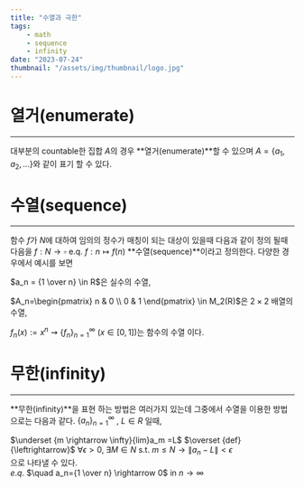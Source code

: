 ```yaml
---
title: "수열과 극한"
tags:
    - math
    - sequence
    - infinity
date: "2023-07-24"
thumbnail: "/assets/img/thumbnail/logo.jpg"
---
```


# **열거(enumerate)**
---
대부분의 countable한 집합 $A$의 경우 **열거(enumerate)**할 수 있으며 $A={\{a_1,a_2,...}\}$와 같이 표기 할 수 있다.  

# **수열(sequence)**
---
함수 $f$가 $N$에 대하여 임의의 정수가 매칭이 되는 대상이 있을때 다음과 같이 정의 될때 다음을 $f : N \rightarrow \square$  e.q. $f : n \mapsto f(n)$ **수열(sequence)**이라고 정의한다. 다양한 경우에서 예시를 보면

 $a_n = {1 \over n} \in R$은 실수의 수열,

$A_n=\begin{pmatrix}
  n & 0 \\
  0 & 1 
\end{pmatrix} \in M_2(R)$은 $2 \times 2$ 배열의 수열,

$f_n(x) := x^n \rightsquigarrow {\{f_n}\}_{n=1}^\infty$ $(x \in [0,1])$는 함수의 수열 이다.  

# **무한(infinity)**
---
**무한(infinity)**을 표현 하는 방법은 여러가지 있는데 그중에서 수열을 이용한 방법으로는 다음과 같다. ${\{a_n}\}_{n=1}^\infty$ , $L \in R$ 일때, 

$\underset {m \rightarrow \infty}{lim}a_m =L$ $\overset {def}{\leftrightarrow}$ $\forall \epsilon >0, \; \exists M \in N$ s.t. $m \leq N \rightarrow \|a_n -L\|<\epsilon$  
으로 나타낼 수 있다.  
$e.q.$ $\quad a_n={1 \over n} \rightarrow 0$ in $n \rightarrow \infty$  
